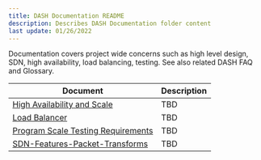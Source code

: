 ```yaml
---
title: DASH Documentation README
description: Describes DASH Documentation folder content
last update: 01/26/2022
---
```


Documentation covers project wide concerns such as high level design, SDN, high availability, load balancing, testing. See also related DASH FAQ and Glossary. 


| Document | Description |
|----------|-------------|
| [High Availability and Scale](high-availability-and-scale.md) | TBD |
| [Load Balancer](load-balancer-v3.md) |TBD |
| [Program Scale Testing Requirements](program-scale-testing-requirements-draft.md) | TBD |
| [SDN-Features-Packet-Transforms](sdn-features-packet-transforms.md) |TBD |



